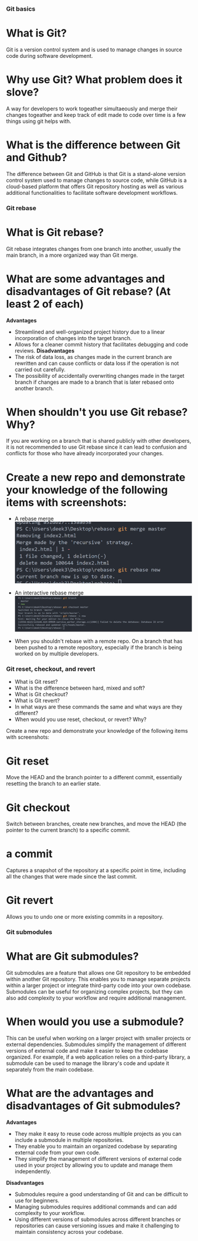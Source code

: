 ### Git basics
# What is Git?
 Git is a version control system and is used to manage changes in source code during software development.
# Why use Git? What problem does it slove?
A way for developers to work togeather simultaeously and merge their changes togeather and keep track of edit made to code over time is a few things using git helps with.
# What is the difference between Git and Github?
The difference between Git and GitHub is that Git is a stand-alone version control system used to manage changes to source code, while GitHub is a cloud-based platform that offers Git repository hosting as well as various additional functionalities to facilitate software development workflows.
### Git rebase

# What is Git rebase?
Git rebase integrates changes from one branch into another, usually the main branch, in a more organized way than Git merge.

# What are some advantages and disadvantages of Git rebase? (At least 2 of each)
**Advantages**
- Streamlined and well-organized project history due to a linear incorporation of changes into the target branch.
- Allows for a cleaner commit history that facilitates debugging and code reviews.
**Disadvantages**
- The risk of data loss, as changes made in the current branch are rewritten and can cause conflicts or data loss if the operation is not carried out carefully.
- The possibility of accidentally overwriting changes made in the target branch if changes are made to a branch that is later rebased onto another branch.

# When shouldn't you use Git rebase? Why?
If you are working on a branch that is shared publicly with other developers, it is not recommended to use Git rebase since it can lead to confusion and conflicts for those who have already incorporated your changes.

# Create a new repo and demonstrate your knowledge of the following items with screenshots:
- A rebase merge
![merge rebase example](/img/merge%20rebase.png)
- An interactive rebase merge
![interactive rebase example](/img/rebase_i.png)

- When you shouldn't rebase with a remote repo.
On a branch that has been pushed to a remote repository, especially if the branch is being worked on by multiple developers. 

### Git reset, checkout, and revert

* What is Git reset?
* What is the difference between hard, mixed and soft?
* What is Git checkout?
* What is Git revert?
* In what ways are these commands the same and what ways are they different?
* When would you use reset, checkout, or revert? Why?

Create a new repo and demonstrate your knowledge of the following items with screenshots:

# Git reset
Move the HEAD and the branch pointer to a different commit, essentially resetting the branch to an earlier state.
# Git checkout
Switch between branches, create new branches, and move the HEAD (the pointer to the current branch) to a specific commit. 
# a commit
Captures a snapshot of the repository at a specific point in time, including all the changes that were made since the last commit.
# Git revert
Allows you to undo one or more existing commits in a repository. 

### Git submodules

# What are Git submodules?
Git submodules are a feature that allows one Git repository to be embedded within another Git repository. This enables you to manage separate projects within a larger project or integrate third-party code into your own codebase. Submodules can be useful for organizing complex projects, but they can also add complexity to your workflow and require additional management.

#  When would you use a submodule?
This can be useful when working on a larger project with smaller projects or external dependencies. Submodules simplify the management of different versions of external code and make it easier to keep the codebase organized. For example, if a web application relies on a third-party library, a submodule can be used to manage the library's code and update it separately from the main codebase.

# What are the advantages and disadvantages of Git submodules?
 **Advantages**
 - They make it easy to reuse code across multiple projects as you can include a submodule in multiple repositories.
 - They enable you to maintain an organized codebase by separating external code from your own code.
 - They simplify the management of different versions of external code used in your project by allowing you to update and manage them independently.

**Disadvantages**
-  Submodules require a good understanding of Git and can be difficult to use for beginners.
- Managing submodules requires additional commands and can add complexity to your workflow.
- Using different versions of submodules across different branches or repositories can cause versioning issues and make it challenging to maintain consistency across your codebase.